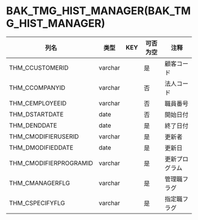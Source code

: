 # BAK_TMG_HIST_MANAGER(BAK_TMG_HIST_MANAGER)
| 列名   | 类型   | KEY  | 可否为空 | 注释   |
| ---- | ---- | ---- | ---- | ---- |
|THM_CCUSTOMERID|varchar||是|顧客コード|
|THM_CCOMPANYID|varchar||否|法人コード|
|THM_CEMPLOYEEID|varchar||否|職員番号|
|THM_DSTARTDATE|date||否|開始日付|
|THM_DENDDATE|date||是|終了日付|
|THM_CMODIFIERUSERID|varchar||是|更新者|
|THM_DMODIFIEDDATE|date||是|更新日|
|THM_CMODIFIERPROGRAMID|varchar||是|更新プログラム|
|THM_CMANAGERFLG|varchar||是|管理職フラグ|
|THM_CSPECIFYFLG|varchar||是|指定職フラグ|
